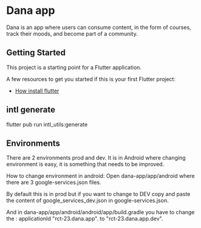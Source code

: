 # Dana app

Dana is an app where users can consume content, in the form of courses, track their moods, and become part of a community.
## Getting Started

This project is a starting point for a Flutter application.

A few resources to get you started if this is your first Flutter project:

- [How install flutter](https://docs.flutter.dev/get-started/install)

## intl generate
flutter pub run intl_utils:generate

## Environments
There are 2 environments prod and dev.
It is in Android where changing environment is easy, it is something that needs to be improved.

How to change environment in android:
Open dana-app/app/android where there are 3 google-services.json files.

By default this is in prod but if you want to change to DEV copy and paste the content of google_services_dev.json in google-services.json.

And in dana-app/app/android/android/app/build.gradle you have to change the : applicationId "rct-23.dana.app".
to
"rct-23.dana.app.dev".


  

